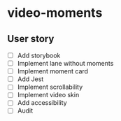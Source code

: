 # video-moments

## User story

- [ ] Add storybook
- [ ] Implement lane without moments
- [ ] Implement moment card
- [ ] Add Jest
- [ ] Implement scrollability
- [ ] Implement video skin
- [ ] Add accessibility
- [ ] Audit
